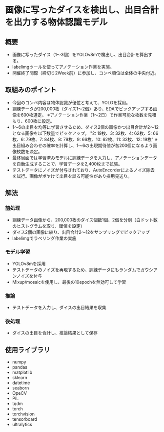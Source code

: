 # 画像に写ったダイスを検出し、出目合計を出力する物体認識モデル

## 概要
  * 画像に写ったダイス（1～3個）をYOLOv8mで検出し、出目合計を算出する。
  * labelimgツールを使ってアノテーション作業を実施。
  * 開催終了間際（締切り2Week前）に参加し、コンペ順位は全体の中央付近。

## 取組みのポイント
  * 今回のコンペ内容は物体認識が優位と考えて、YOLOを採用。
  * 訓練データが200,000枚（ダイス1～2個）あり、EDAでピックアップする画像を600枚選定。
    ※アノテーション作業（1～2日）で作業可能な枚数を見積もり、600枚に設定。
  * 1～6の出目を均等に学習させるため、ダイス2個の画像かつ出目合計が2～12となる画像を以下数量でピックアップ。
    "2: 19枚、3: 32枚、4: 62枚、5: 66枚、6: 79枚、7: 84枚、8: 79枚、9: 66枚、10: 62枚、11: 32枚、12: 19枚"
    ※出目組み合わせの確率を計算し、1～6の出現期待値が各200個になるよう画像枚数を決定。
  * 最終局面では学習済みモデルに訓練データを入力し、アノテーションデータを自動生成することで、学習データを2,400枚まで拡張。
  * テストデータにノイズが付与されており、AutoEncorderによるノイズ除去を試行。画像がボヤけて出目を誤る可能性があり採用見送り。
    
## 解法 
### 前処理
  * 訓練データ画像から、200,000枚のダイス個数1個、2個を分別（白ドット数のヒストグラムを取り、閾値を設定）
  * ダイス2個の画像に絞り、出目合計2～12をサンプリングでピックアップ
  * labelimgでラベリング作業の実施

### モデル学習
  * YOLOv8mを採用
  * テストデータのノイズを再現するため、訓練データにもランダムでガウシアンノイズを付与
  * Mixup/mosaicを使用し、最後の10epochを無効可して学習

### 推論
  * テストデータを入力し、ダイスの出目結果を収集
  
### 後処理
  * ダイスの出目を合計し、推論結果として保存

## 使用ライブラリ
  * numpy
  * pandas
  * matplotlib
  * sklearn
  * datetime
  * seaborn
  * OpeCV
  * PIL
  * tqdm
  * torch
  * torchvision
  * tensorboard
  * ultralytics
